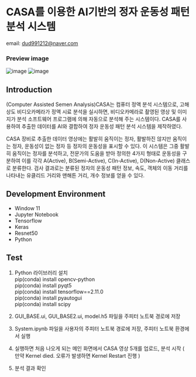 # CASA를 이용한 AI기반의 정자 운동성 패턴 분석 시스템
email: dud991212@naver.com
### Preview image
![image](https://github.com/ohlub/Sperm-Analysis/assets/129753604/1868e9dd-57b7-43cb-a03a-eec0fe42ecd7) ![image](https://github.com/ohlub/Sperm-Analysis/assets/129753604/8826dd04-a7dc-4774-8e64-71aac19011a5)


## Introduction
(Computer Assisted Semen Analysis)CASA는 컴퓨터 정액 분석 시스템으로, 고해상도 비디오카메라가 정액 시료 분석을 실시하면, 
비디오카메라로 촬영된 영상 및 이미지가 분석 소프트웨어 프로그램에 의해 자동으로 분석해 주는 시스템이다. 
CASA를 사용하여 추출한 데이터를 AI와 결합하여 정자 운동성 패턴 분석 시스템을 제작하였다.

CASA 장비로 추출한 데이터 영상에는 활발히 움직이는 정자, 활발하진 않지만 움직이는 정자, 운동성이 없는 정자 등 정자의 운동성을 표시할 수 있다. 
이 시스템은 그중 활발히 움직이는 정자를 분석하고, 전문가의 도움을 받아 정의한 4가지 형태로 운동성을 구분하여 이를 각각 A(Active), B(Semi-Active), C(In-Active), D(Non-Active) 클래스로 분류한다.
검사 결과로는 분류된 정자의 운동성 패턴 정보, 속도, 객체의 이동 거리를 나타내는 유클리드 거리와 맨해튼 거리, 개수 정보를 얻을 수 있다.


## Development Environment
- Window 11
- Jupyter Notebook
- Tensorflow
- Keras
- Resnet50
- Python
 
## Test
1. Python 라이브러리 설치<br>
pip(conda) install opencv-python<br>
pip(conda) install pyqt5<br>
pip(conda) install tensorflow==2.11.0<br>
pip(conda) install pyautogui<br>
pip(conda) install scipy


2. GUI_BASE.ui, GUI_BASE2.ui, model.h5 파일을 주피터 노트북 경로에 저장

3. System.ipynb 파일을 사용자의 주피터 노트북 경로에 저장, 주피터 노트북 환경에서 실행 

4. 실행하면 처음 나오게 되는 메인 화면에서 CASA 영상 5개를 업로드, 분석 시작 ( 만약 Kernel died. 오류가 발생하면 Kernel Restart 진행 )

5. 분석 결과 확인
